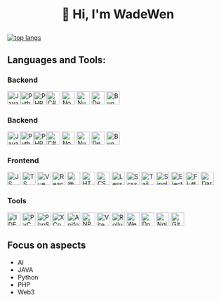 # <p align="center"> 👏 Hi, I'm WadeWen </p>

[![top langs](https://github-readme-stats.vercel.app/api/top-langs/?username=seweide&layout=compact)](https://github-readme-stats.vercel.app/api/top-langs/?username=seweide&layout=compact)

## Languages and Tools:

### Backend

<img src="https://png.pngitem.com/pimgs/s/174-1746846_java-logo-hd-png-download.png" width="30px" height="30px" alt="Java" title="Java" /><img src="https://icons.veryicon.com/png/Application/Custom%20Round%20Yosemite/Python.png" width="30px" height="30px" alt="Pythom" title="Pythom" /><img src="https://www.svgrepo.com/download/452088/php.svg" width="30px" height="30px" alt="PHP" title="PHP" /><img src="https://upload.wikimedia.org/wikipedia/commons/d/d2/C_Sharp_Logo_2023.svg" width="30px" height="30px" alt="C#" title="C#" /> <img src="https://nodejs.org/static/images/favicons/favicon.png" width="30px" height="30px" alt="NodeJS" title="NodeJS" /> <img src="https://nuxt.com/icon.png" width="30px" height="30px" alt="NuxtJS" title="NuxtJS" /> <img src="https://deno.com/logo.svg" width="30px" height="30px" alt="Deno" title="Deno" /> <img src="https://bun.sh/logo-square.jpg" width="30px" height="30px" alt="Bun" title="Bun" />

### Backend

<img src="https://png.pngitem.com/pimgs/s/174-1746846_java-logo-hd-png-download.png" width="30px" height="30px" alt="Java" title="Java" /><img src="https://icons.veryicon.com/png/Application/Custom%20Round%20Yosemite/Python.png" width="30px" height="30px" alt="Pythom" title="Pythom" /><img src="https://www.svgrepo.com/download/452088/php.svg" width="30px" height="30px" alt="PHP" title="PHP" /><img src="https://upload.wikimedia.org/wikipedia/commons/d/d2/C_Sharp_Logo_2023.svg" width="30px" height="30px" alt="C#" title="C#" /> <img src="https://nodejs.org/static/images/favicons/favicon.png" width="30px" height="30px" alt="NodeJS" title="NodeJS" /> <img src="https://nuxt.com/icon.png" width="30px" height="30px" alt="NuxtJS" title="NuxtJS" /> <img src="https://deno.com/logo.svg" width="30px" height="30px" alt="Deno" title="Deno" /> <img src="https://bun.sh/logo-square.jpg" width="30px" height="30px" alt="Bun" title="Bun" />

### Frontend

<img src="https://upload.wikimedia.org/wikipedia/commons/6/6a/JavaScript-logo.png" width="30px" height="30px" alt="JS" title="JS" /> <img src="https://upload.wikimedia.org/wikipedia/commons/4/4c/Typescript_logo_2020.svg" width="30px" height="30px" alt="TS" title="TS" /> <img src="https://vuejs.org/images/logo.png" width="30px" height="30px" alt="Vue" title="Vue" /> <img src="https://react.dev/favicon.ico" width="30px" height="30px" alt="React" title="React" /> <img src="https://upload.wikimedia.org/wikipedia/zh/6/61/Wechat_mini_programs_logo.svg" height="30px" alt="微信小程序" title="微信小程序" /> <img src="https://upload.wikimedia.org/wikipedia/commons/6/61/HTML5_logo_and_wordmark.svg" width="30px" height="30px" alt="HTML" title="HTML" /> <img src="https://upload.wikimedia.org/wikipedia/commons/6/62/CSS3_logo.svg" width="30px" height="30px" alt="CSS" title="CSS" /> <img src="https://upload.wikimedia.org/wikipedia/commons/8/81/LESS_Logo.svg" height="30px" alt="Less" title="Less" /> <img src="https://sass-lang.com/assets/img/styleguide/seal-color.png" width="30px" height="30px" alt="Scss" title="Scss" /> <img src="https://tailwindcss.com/_next/static/media/tailwindcss-mark.3c5441fc7a190fb1800d4a5c7f07ba4b1345a9c8.svg" width="30px" height="30px" alt="Tailwind CSS" title="Tailwind CSS" /> <img src="https://single-spa.js.org/img/single-spa-mark-magenta.svg" width="30px" height="30px" alt="Single SPA" title="Single SPA" /> <img src="https://www.electronjs.org/assets/img/logo.svg" width="30px" height="30px" alt="Electron" title="Electron" /> <img src="https://storage.googleapis.com/cms-storage-bucket/4fd0db61df0567c0f352.png" width="30px" height="30px" alt="Flutter" title="Flutter" /> <img src="https://dart.dev/assets/img/logo/dart-64.png" width="30px" height="30px" alt="Dart" title="Dart" />

### Tools

<img src="https://creazilla-store.fra1.digitaloceanspaces.com/icons/3253932/intellij-idea-icon-md.png" width="30px" height="30px" alt="IDEA" title="IDEA" /> <img src="https://blog.finxter.com/wp-content/uploads/2020/11/PyCharm_Logo.png" width="30px" height="30px" alt="PyCharm" title="PyCharm" /> <img src="https://www.quanta.org/free-phpstorm-licence/phpstorm-logo.png" width="30px" height="30px" alt="PhpStorm" title="PhpStorm" /> <img src="https://upload.wikimedia.org/wikipedia/en/5/56/Xcode_14_icon.png" width="30px" height="30px" alt="XCode" title="XCode" /> <img src="https://apifox.com/favicon.ico" width="30px" height="30px" alt="Apifox" title="Apifox" /> <img src="https://static-production.npmjs.com/b0f1a8318363185cc2ea6a40ac23eeb2.png" width="30px" height="30px" alt="NPM" title="NPM" /> <img src="https://vitejs.dev/logo-with-shadow.png" width="30px" height="30px" alt="Vite" title="Vite" /> <img src="https://rollupjs.org/rollup-logo.svg" width="30px" height="30px" alt="Rollup" title="Rollup" /> <img src="https://webpack.js.org/icon_144x144.png" width="30px" height="30px" alt="Webpack" title="Webpack" /> <img src="https://www.docker.com/wp-content/uploads/2024/02/cropped-docker-logo-favicon-32x32.png" width="30px" height="30px" alt="Docker" title="Docker" /> <img src="https://www.nginx.com/wp-content/uploads/2020/05/NGINX-product-icon.svg" width="30px" height="30px" alt="Nginx" title="Nginx" /> <img src="https://git-scm.com/images/logos/downloads/Git-Icon-1788C.svg" width="30px" height="30px" alt="Git" title="Git" />

## Focus on aspects

- AI
- JAVA
- Python
- PHP
- Web3

